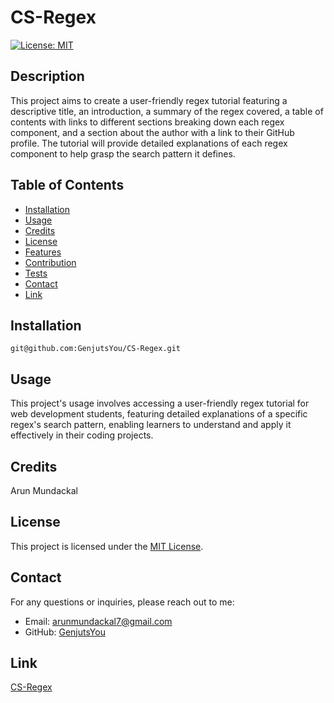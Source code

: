 # CS-Regex

[![License: MIT](https://img.shields.io/badge/License-MIT-yellow.svg)](https://opensource.org/licenses/MIT)

## Description

This project aims to create a user-friendly regex tutorial featuring a descriptive title, an introduction, a summary of the regex covered, a table of contents with links to different sections breaking down each regex component, and a section about the author with a link to their GitHub profile. The tutorial will provide detailed explanations of each regex component to help grasp the search pattern it defines.

## Table of Contents

- [Installation](#installation)
- [Usage](#usage)
- [Credits](#credits)
- [License](#license)
- [Features](#features)
- [Contribution](#contribution)
- [Tests](#tests)
- [Contact](#contact)
- [Link](#link)

## Installation

    git@github.com:GenjutsYou/CS-Regex.git

## Usage

This project's usage involves accessing a user-friendly regex tutorial for web development students, featuring detailed explanations of a specific regex's search pattern, enabling learners to understand and apply it effectively in their coding projects.

## Credits

Arun Mundackal

## License

This project is licensed under the [MIT License](https://opensource.org/licenses/MIT).

## Contact
For any questions or inquiries, please reach out to me:
- Email: arunmundackal7@gmail.com
- GitHub: [GenjutsYou](https://github.com/GenjutsYou)

## Link

[CS-Regex](https://raw.githubusercontent.com/GenjutsYou/CS-Regex/main/gist-template.md)
